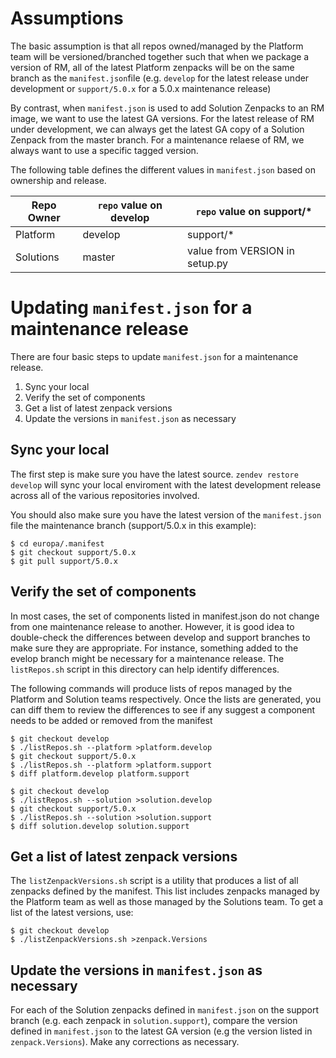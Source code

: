 
# Assumptions

The basic assumption is that all repos owned/managed by the Platform team
will be versioned/branched together such that when we package a version of
RM, all of the latest Platform zenpacks will be on the same
branch as the `manifest.json`file (e.g. `develop` for the latest release under
development or `support/5.0.x` for a 5.0.x maintenance release)

By contrast, when `manifest.json` is used to add Solution Zenpacks to an RM
image, we want to use the latest GA versions.  For the latest release of
RM under development, we can always get the latest GA copy of a Solution Zenpack
from the master branch. For a maintenance relaese of RM, we always want to use a
specific tagged version.

The following table defines the different values in `manifest.json` based on
ownership and release.

Repo Owner  | `repo` value on develop | `repo` value on support/* |
----------- | ----------------------- | ------------------------- |
Platform    | develop | support/* |
Solutions   | master  | value from VERSION in setup.py |

# Updating `manifest.json` for a maintenance release
There are four basic steps to update `manifest.json` for a maintenance release.

1. Sync your local
1. Verify the set of components
1. Get a list of latest zenpack versions
1. Update the versions in `manifest.json` as necessary

## Sync your local

The first step is make sure you have the latest source. `zendev restore develop` will sync your local enviroment with the latest development release across all of the various repositories involved.

You should also make sure you have the latest version of the `manifest.json` file the maintenance branch (support/5.0.x in this example):

```
$ cd europa/.manifest
$ git checkout support/5.0.x
$ git pull support/5.0.x
```

## Verify the set of components
In most cases, the set of components listed in manifest.json do not change from one maintenance release to another.
However, it is good idea to double-check the differences between develop and support branches to
make sure they are appropriate. For instance, something added to the evelop branch might be
necessary for a maintenance release. The `listRepos.sh` script in this directory can help identify differences.

The following commands will produce lists of repos managed by the Platform and Solution teams respectively.
Once the lists are generated, you can diff them to review the differences to see if any suggest a
component needs to be added or removed from the manifest

```
$ git checkout develop
$ ./listRepos.sh --platform >platform.develop
$ git checkout support/5.0.x
$ ./listRepos.sh --platform >platform.support
$ diff platform.develop platform.support

$ git checkout develop
$ ./listRepos.sh --solution >solution.develop
$ git checkout support/5.0.x
$ ./listRepos.sh --solution >solution.support
$ diff solution.develop solution.support
```

## Get a list of latest zenpack versions
The `listZenpackVersions.sh` script is a utility that produces a list of all zenpacks defined by the manifest.
This list includes zenpacks managed by the Platform team as well as those managed by the Solutions team.
To get a list of the latest versions, use:

```
$ git checkout develop
$ ./listZenpackVersions.sh >zenpack.Versions
```

## Update the versions in `manifest.json` as necessary

For each of the Solution zenpacks defined in `manifest.json` on the support branch (e.g. each zenpack in `solution.support`), compare the version defined in `manifest.json` to the latest GA version (e.g the version listed in `zenpack.Versions`).
Make any corrections as necessary.
